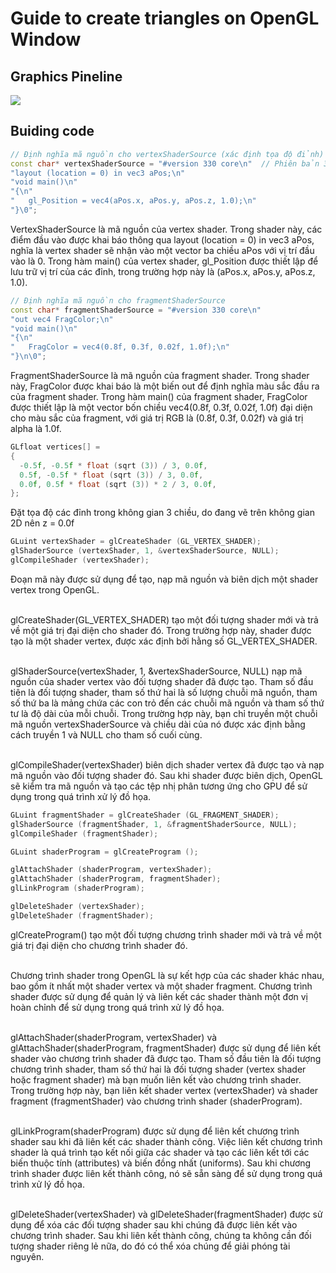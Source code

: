 # Guide to create triangles on OpenGL Window 
## Graphics Pineline
![](https://github.com/MinhHung7/OpenGL/blob/main/Create%20Triangle/Screenshot%202023-07-06%20110143.png)
## Buiding code
```cpp
// Định nghĩa mã nguồn cho vertexShaderSource (xác định tọa độ đỉnh)
const char* vertexShaderSource = "#version 330 core\n"  // Phiên bản 3.3
"layout (location = 0) in vec3 aPos;\n"
"void main()\n"
"{\n"
"	gl_Position = vec4(aPos.x, aPos.y, aPos.z, 1.0);\n"
"}\0";
```
VertexShaderSource là mã nguồn của vertex shader. Trong shader này, các điểm đầu vào được khai báo thông qua layout (location = 0) in vec3 aPos, nghĩa là vertex shader sẽ nhận vào một vector ba chiều aPos với vị trí đầu vào là 0. Trong hàm main() của vertex shader, gl_Position được thiết lập để lưu trữ vị trí của các đỉnh, trong trường hợp này là (aPos.x, aPos.y, aPos.z, 1.0).
```cpp
// Định nghĩa mã nguồn cho fragmentShaderSource
const char* fragmentShaderSource = "#version 330 core\n"
"out vec4 FragColor;\n"
"void main()\n"
"{\n"
"	FragColor = vec4(0.8f, 0.3f, 0.02f, 1.0f);\n"
"}\n\0";
```
FragmentShaderSource là mã nguồn của fragment shader. Trong shader này, FragColor được khai báo là một biến out để định nghĩa màu sắc đầu ra của fragment shader. Trong hàm main() của fragment shader, FragColor được thiết lập là một vector bốn chiều vec4(0.8f, 0.3f, 0.02f, 1.0f) đại diện cho màu sắc của fragment, với giá trị RGB là (0.8f, 0.3f, 0.02f) và giá trị alpha là 1.0f.
```cpp
GLfloat vertices[] =
{
  -0.5f, -0.5f * float (sqrt (3)) / 3, 0.0f,
  0.5f, -0.5f * float (sqrt (3)) / 3, 0.0f,
  0.0f, 0.5f * float (sqrt (3)) * 2 / 3, 0.0f,
};
```
Đặt tọa độ các đỉnh trong không gian 3 chiều, do đang vẽ trên không gian 2D nên z = 0.0f
```cpp
GLuint vertexShader = glCreateShader (GL_VERTEX_SHADER);
glShaderSource (vertexShader, 1, &vertexShaderSource, NULL);
glCompileShader (vertexShader);
```
Đoạn mã này được sử dụng để tạo, nạp mã nguồn và biên dịch một shader vertex trong OpenGL.

<br>glCreateShader(GL_VERTEX_SHADER) tạo một đối tượng shader mới và trả về một giá trị đại diện cho shader đó. Trong trường hợp này, shader được tạo là một shader vertex, được xác định bởi hằng số GL_VERTEX_SHADER.

<br>glShaderSource(vertexShader, 1, &vertexShaderSource, NULL) nạp mã nguồn của shader vertex vào đối tượng shader đã được tạo. Tham số đầu tiên là đối tượng shader, tham số thứ hai là số lượng chuỗi mã nguồn, tham số thứ ba là mảng chứa các con trỏ đến các chuỗi mã nguồn và tham số thứ tư là độ dài của mỗi chuỗi. Trong trường hợp này, bạn chỉ truyền một chuỗi mã nguồn vertexShaderSource và chiều dài của nó được xác định bằng cách truyền 1 và NULL cho tham số cuối cùng.

<br>glCompileShader(vertexShader) biên dịch shader vertex đã được tạo và nạp mã nguồn vào đối tượng shader đó. Sau khi shader được biên dịch, OpenGL sẽ kiểm tra mã nguồn và tạo các tệp nhị phân tương ứng cho GPU để sử dụng trong quá trình xử lý đồ họa.
```cpp
GLuint fragmentShader = glCreateShader (GL_FRAGMENT_SHADER);
glShaderSource (fragmentShader, 1, &fragmentShaderSource, NULL);
glCompileShader (fragmentShader);
```
```cpp
GLuint shaderProgram = glCreateProgram ();

glAttachShader (shaderProgram, vertexShader);
glAttachShader (shaderProgram, fragmentShader);
glLinkProgram (shaderProgram);

glDeleteShader (vertexShader);
glDeleteShader (fragmentShader);
```
glCreateProgram() tạo một đối tượng chương trình shader mới và trả về một giá trị đại diện cho chương trình shader đó.

<br>Chương trình shader trong OpenGL là sự kết hợp của các shader khác nhau, bao gồm ít nhất một shader vertex và một shader fragment. Chương trình shader được sử dụng để quản lý và liên kết các shader thành một đơn vị hoàn chỉnh để sử dụng trong quá trình xử lý đồ họa.

<br>glAttachShader(shaderProgram, vertexShader) và glAttachShader(shaderProgram, fragmentShader) được sử dụng để liên kết shader vào chương trình shader đã được tạo. Tham số đầu tiên là đối tượng chương trình shader, tham số thứ hai là đối tượng shader (vertex shader hoặc fragment shader) mà bạn muốn liên kết vào chương trình shader. Trong trường hợp này, bạn liên kết shader vertex (vertexShader) và shader fragment (fragmentShader) vào chương trình shader (shaderProgram).

<br>glLinkProgram(shaderProgram) được sử dụng để liên kết chương trình shader sau khi đã liên kết các shader thành công. Việc liên kết chương trình shader là quá trình tạo kết nối giữa các shader và tạo các liên kết tới các biến thuộc tính (attributes) và biến đồng nhất (uniforms). Sau khi chương trình shader được liên kết thành công, nó sẽ sẵn sàng để sử dụng trong quá trình xử lý đồ họa.

<br>glDeleteShader(vertexShader) và glDeleteShader(fragmentShader) được sử dụng để xóa các đối tượng shader sau khi chúng đã được liên kết vào chương trình shader. Sau khi liên kết thành công, chúng ta không cần đối tượng shader riêng lẻ nữa, do đó có thể xóa chúng để giải phóng tài nguyên.
